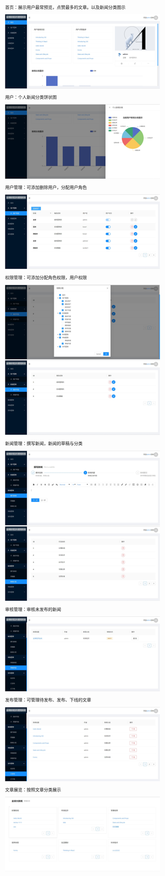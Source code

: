 首页：展示用户最常预览，点赞最多的文章。以及新闻分类图示

![image](项目预览/1.jpg)

用户：个人新闻分类饼状图

![image](项目预览/2.jpg)

用户管理：可添加删除用户，分配用户角色

![image](项目预览/3.jpg)

权限管理：可添加分配角色权限，用户权限

![image](项目预览/4.jpg)
![image](项目预览/5.jpg)

新闻管理：撰写新闻，新闻的草稿与分类

![image](项目预览/6.jpg)
![image](项目预览/7.jpg)

审核管理：审核未发布的新闻

![image](项目预览/8.jpg)

发布管理：可管理待发布、发布、下线的文章

![image](项目预览/9.jpg)

文章展览：按照文章分类展示

![image](项目预览/10.jpg)
